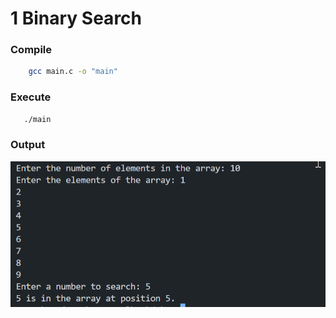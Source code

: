 # 1 Binary Search

### Compile

```sh
    gcc main.c -o "main"
```

### Execute

```sh
   ./main
```
### Output

![OUTPUT](./output.png)